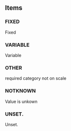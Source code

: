 

<!-- end of short definition -->
## Items

### FIXED
Fixed

### VARIABLE
Variable

### OTHER
required category not on scale

### NOTKNOWN
Value is unkown

### UNSET.
Unset.
